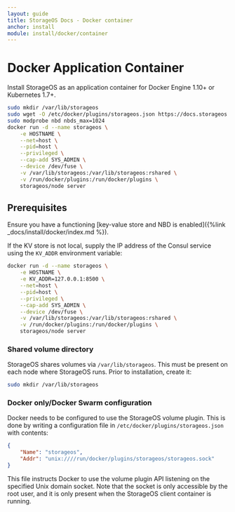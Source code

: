 ```yaml
---
layout: guide
title: StorageOS Docs - Docker container
anchor: install
module: install/docker/container
---
```


# Docker Application Container

Install StorageOS as an application container for Docker Engine 1.10+ or Kubernetes 1.7+.



```bash
sudo mkdir /var/lib/storageos
sudo wget -O /etc/docker/plugins/storageos.json https://docs.storageos.com/assets/storageos.json
sudo modprobe nbd nbds_max=1024
docker run -d --name storageos \
    -e HOSTNAME \
    --net=host \
    --pid=host \
    --privileged \
    --cap-add SYS_ADMIN \
    --device /dev/fuse \
    -v /var/lib/storageos:/var/lib/storageos:rshared \
    -v /run/docker/plugins:/run/docker/plugins \
    storageos/node server
```

## Prerequisites

Ensure you have a functioning [key-value store and NBD is enabled]({%link _docs/install/docker/index.md %}).

If the KV store is not local, supply the IP address of the Consul service using
the `KV_ADDR` environment variable:

```bash
docker run -d --name storageos \
    -e HOSTNAME \
    -e KV_ADDR=127.0.0.1:8500 \
    --net=host \
    --pid=host \
    --privileged \
    --cap-add SYS_ADMIN \
    --device /dev/fuse \
    -v /var/lib/storageos:/var/lib/storageos:rshared \
    -v /run/docker/plugins:/run/docker/plugins \
    storageos/node server
```

### Shared volume directory

StorageOS shares volumes via `/var/lib/storageos`.  This must be
present on each node where StorageOS runs.  Prior to installation, create it:

```bash
sudo mkdir /var/lib/storageos
```

### Docker only/Docker Swarm configuration

Docker needs to be configured to use the StorageOS volume plugin.  This is done
by writing a configuration file in `/etc/docker/plugins/storageos.json` with
contents:

```json
{
    "Name": "storageos",
    "Addr": "unix:////run/docker/plugins/storageos/storageos.sock"
}
```

This file instructs Docker to use the volume plugin API listening on the
specified Unix domain socket.  Note that the socket is only accessible by the
root user, and it is only present when the StorageOS client container is running.
